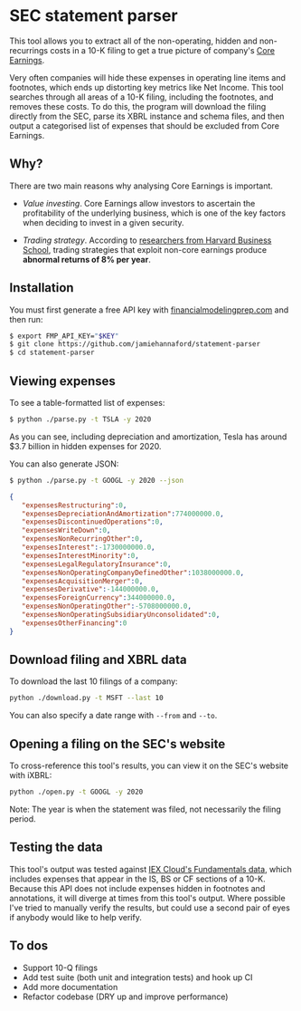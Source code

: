 # SEC statement parser

This tool allows you to extract all of the non-operating, hidden and non-recurrings costs in a 10-K filing to get a true picture of company's [Core Earnings](https://www.investopedia.com/terms/c/coreearnings.asp). 

Very often companies will hide these expenses in operating line items and footnotes, which ends up distorting key metrics like Net Income. This tool searches through all areas of a 10-K filing, including the footnotes, and removes these costs. To do this, the program will download the filing directly from the SEC, parse its XBRL instance and schema files, and then output a categorised list of expenses that should be excluded from Core Earnings.

## Why?

There are two main reasons why analysing Core Earnings is important.

- *Value investing*. Core Earnings allow investors to ascertain the profitability of the underlying business, which is one of the key factors when deciding to invest in a given security.

- *Trading strategy*. According to [researchers from Harvard Business School](https://papers.ssrn.com/sol3/papers.cfm?abstract_id=3467814), trading strategies that exploit non-core earnings produce **abnormal returns of 8% per year**.

## Installation

You must first generate a free API key with [financialmodelingprep.com](https://financialmodelingprep.com/developer/docs) and then run:

```bash
$ export FMP_API_KEY="$KEY"
$ git clone https://github.com/jamiehannaford/statement-parser
$ cd statement-parser
```

## Viewing expenses

To see a table-formatted list of expenses:

```bash
$ python ./parse.py -t TSLA -y 2020
```

As you can see, including depreciation and amortization, Tesla has around $3.7 billion in hidden expenses for 2020.

You can also generate JSON:

```bash
$ python ./parse.py -t GOOGL -y 2020 --json
```
```json
{
   "expensesRestructuring":0,
   "expensesDepreciationAndAmortization":774000000.0,
   "expensesDiscontinuedOperations":0,
   "expensesWriteDown":0,
   "expensesNonRecurringOther":0,
   "expensesInterest":-1730000000.0,
   "expensesInterestMinority":0,
   "expensesLegalRegulatoryInsurance":0,
   "expensesNonOperatingCompanyDefinedOther":1038000000.0,
   "expensesAcquisitionMerger":0,
   "expensesDerivative":-144000000.0,
   "expensesForeignCurrency":344000000.0,
   "expensesNonOperatingOther":-5708000000.0,
   "expensesNonOperatingSubsidiaryUnconsolidated":0,
   "expensesOtherFinancing":0
}
```

## Download filing and XBRL data

To download the last 10 filings of a company:

```bash
python ./download.py -t MSFT --last 10
```

You can also specify a date range with `--from` and `--to`. 

## Opening a filing on the SEC's website

To cross-reference this tool's results, you can view it on the SEC's website with iXBRL:

```bash
python ./open.py -t GOOGL -y 2020
```

Note: The year is when the statement was filed, not necessarily the filing period.

## Testing the data

This tool's output was tested against [IEX Cloud's Fundamentals data](https://iexcloud.io/docs/api/#fundamentals), which includes expenses that appear in the IS, BS or CF sections of a 10-K. Because this API does not include expenses hidden in footnotes and annotations, it will diverge at times from this tool's output. Where possible I've tried to manually verify the results, but could use a second pair of eyes if anybody would like to help verify.

## To dos

- Support 10-Q filings
- Add test suite (both unit and integration tests) and hook up CI
- Add more documentation
- Refactor codebase (DRY up and improve performance)
